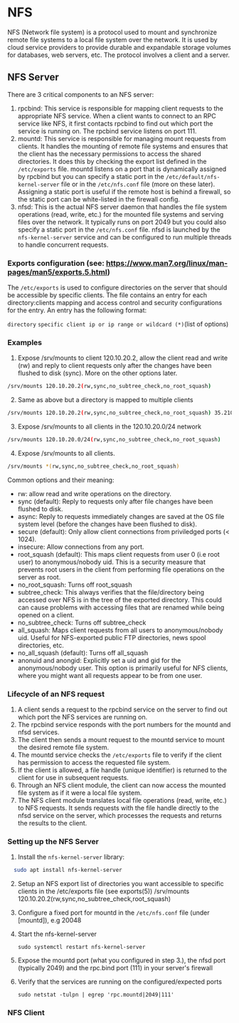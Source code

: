 # NFS

NFS (Network file system) is a protocol used to mount and synchronize remote file systems to a local file system over the network. It is used by cloud service providers to provide durable and expandable storage volumes for databases, web servers, etc.
The protocol involves a client and a server.

## NFS Server

There are 3 critical components to an NFS server:

1. rpcbind: This service is responsible for mapping client requests to the appropriate NFS service. When a client wants to connect to
an RPC service like NFS, it first contacts rpcbind to find out which port the service is running on. The rpcbind service listens on port 111.
2. mountd: This service is responsible for managing mount requests from clients. It handles the mounting of remote file systems and ensures that the client has the necessary permissions to access the shared directories. It does this by checking the export list defined in the `/etc/exports` file. mountd listens on a port that is dynamically assigned by rpcbind but you can specify a static port in the `/etc/default/nfs-kernel-server` file or in the `/etc/nfs.conf` file (more on these later). Assigning a static port is useful if the remote host is behind a firewall, so the static port can be white-listed in the firewall config.
3. nfsd: This is the actual NFS server daemon that handles the file system operations (read, write, etc.) for the mounted file systems and serving files over the network. It typically runs on port 2049 but you could also specify a static port in the `/etc/nfs.conf` file. nfsd is launched by the `nfs-kernel-server` service and can be configured to run multiple threads to handle concurrent requests.

### Exports configuration (see: <https://www.man7.org/linux/man-pages/man5/exports.5.html>)

The `/etc/exports` is used to configure directories on the server that should be accessible by specific clients. The file contains an entry for each directory:clients mapping and access control and security configurations for the entry. An entry has the following format:

`directory` `specific client ip or ip range or wildcard (*)`(list of options)

### Examples

1. Expose /srv/mounts to client 120.10.20.2, allow the client read and write (rw) and reply to client requests only after the changes have been flushed to disk (sync). More on the other options later.

 ```sh
 /srv/mounts 120.10.20.2(rw,sync,no_subtree_check,no_root_squash)
 ```

2. Same as above but a directory is mapped to multiple clients

  ```sh
  /srv/mounts 120.10.20.2(rw,sync,no_subtree_check,no_root_squash) 35.210.20.2(rw,sync,no_subtree_check,no_root_squash)
  ```

3. Expose /srv/mounts to all clients in the 120.10.20.0/24 network

  ```sh
  /srv/mounts 120.10.20.0/24(rw,sync,no_subtree_check,no_root_squash)
  ```

4. Expose /srv/mounts to all clients.

  ```sh
  /srv/mounts *(rw,sync,no_subtree_check,no_root_squash)
  ```

Common options and their meaning:

- rw: allow read and write operations on the directory.
- sync (default): Reply to requests only after file changes have been flushed to disk.
- async: Reply to requests immediately changes are saved at the OS file system level (before the changes have been flushed to disk).
- secure (default): Only allow client connections from priviledged ports (< 1024).
- insecure: Allow connections from any port.
- root_squash (default): This maps client requests from user 0 (i.e root user) to anonymous/nobody uid. This is a security measure that prevents root users in the client from performing file operations on the server as root.
- no_root_squash: Turns off root_squash
- subtree_check: This always verifies that the file/directory being accessed over NFS is in the tree of the exported directory. This could can cause problems with accessing files that are renamed while being opened on a client.
- no_subtree_check: Turns off subtree_check
- all_squash: Maps client requests from all users to anonymous/nobody uid. Useful for NFS-exported public FTP directories, news spool directories, etc.
- no_all_squash (default): Turns off all_squash
- anonuid and anongid: Explicitly set a uid and gid for the anonymous/nobody user. This option is primarily useful for
NFS clients, where you might want all requests appear to be from one user.

### Lifecycle of an NFS request

1. A client sends a request to the rpcbind service on the server to find out which port the NFS services are running on.
2. The rpcbind service responds with the port numbers for the mountd and nfsd services.
3. The client then sends a mount request to the mountd service to mount the desired remote file system.
4. The mountd service checks the `/etc/exports` file to verify if the client has permission to access the requested file system.
5. If the client is allowed, a file handle (unique identifier) is returned to the client for use in subsequent requests.
6. Through an NFS client module, the client can now access the mounted file system as if it were a local file system.
7. The NFS client module translates local file operations (read, write, etc.) to NFS requests. It sends requests with the file handle directly to the nfsd service on the server, which processes the requests and returns the results to the client.

### Setting up the NFS Server

1. Install the `nfs-kernel-server` library:

  ```sh
    sudo apt install nfs-kernel-server
  ```

2. Setup an NFS export list of directories you want accessible to specific clients in the /etc/exports file (see exports(5))
    /srv/mounts 120.10.20.2(rw,sync,no_subtree_check,root_squash)
3. Configure a fixed port for mountd in the `/etc/nfs.conf` file (under [mountd]), e.g 20048
4. Start the nfs-kernel-server

    ```
    sudo systemctl restart nfs-kernel-server
    ```

5. Expose the mountd port (what you configured in step 3.), the nfsd port (typically 2049) and the rpc.bind port (111) in your server's firewall
6. Verify that the services are running on the configured/expected ports

    ```
    sudo netstat -tulpn | egrep 'rpc.mountd|2049|111'
    ```

### NFS Client
